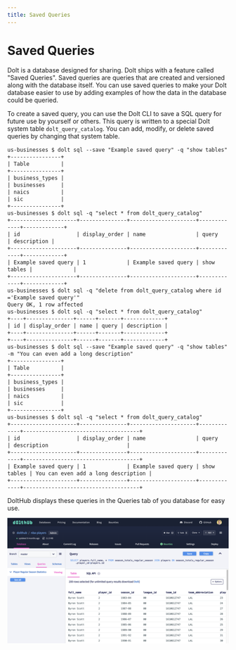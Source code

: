 ```yaml
---
title: Saved Queries
---
```


# Saved Queries

Dolt is a database designed for sharing. Dolt ships with a feature called "Saved Queries". Saved queries are queries that are created and versioned along with the database itself. You can use saved queries to make your Dolt database easier to use by adding examples of how the data in the database could be queried.

To create a saved query, you can use the Dolt CLI to save a SQL query for future use by yourself or others. This query is written to a special Dolt system table `dolt_query_catalog`. You can add, modify, or delete saved queries by changing that system table.

```
us-businesses $ dolt sql --save "Example saved query" -q "show tables"
+----------------+
| Table          |
+----------------+
| business_types |
| businesses     |
| naics          |
| sic            |
+----------------+
us-businesses $ dolt sql -q "select * from dolt_query_catalog"
+---------------------+---------------+---------------------+-------------+-------------+
| id                  | display_order | name                | query       | description |
+---------------------+---------------+---------------------+-------------+-------------+
| Example saved query | 1             | Example saved query | show tables |             |
+---------------------+---------------+---------------------+-------------+-------------+
us-businesses $ dolt sql -q "delete from dolt_query_catalog where id ='Example saved query'"
Query OK, 1 row affected
us-businesses $ dolt sql -q "select * from dolt_query_catalog"
+----+---------------+------+-------+-------------+
| id | display_order | name | query | description |
+----+---------------+------+-------+-------------+
+----+---------------+------+-------+-------------+
us-businesses $ dolt sql --save "Example saved query" -q "show tables" -m "You can even add a long description"
+----------------+
| Table          |
+----------------+
| business_types |
| businesses     |
| naics          |
| sic            |
+----------------+
us-businesses $ dolt sql -q "select * from dolt_query_catalog"
+---------------------+---------------+---------------------+-------------+-------------------------------------+
| id                  | display_order | name                | query       | description                         |
+---------------------+---------------+---------------------+-------------+-------------------------------------+
| Example saved query | 1             | Example saved query | show tables | You can even add a long description |
+---------------------+---------------+---------------------+-------------+-------------------------------------+
```

DoltHub displays these queries in the Queries tab of you database for easy use.

![Saved Queries](../../.gitbook/assets/saved-query-dolthub.png)

